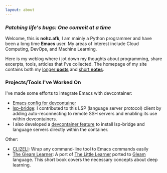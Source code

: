 ```yaml
---
layout: about
---
```


### _Patching life's bugs: One commit at a time_

Welcome, this is **nohz.afk**, I am mainly a Python programmer and have been a long time **Emacs** user. My areas of interest include Cloud Computing, DevOps, and Machine Learning.

Here is my weblog where i jot down my thoughts about programming, share excerpts, tools, articles that I've collected. The homepage of my site contains both my [longer **posts**](/posts) and [short **notes**](/notes/).


### Projects/Tools I've Worked On

I've made some efforts to integrate Emacs with devcontainer:

- [Emacs config for devcontainer](https://github.com/nohzafk/emacs-devcontainer)
- [lsp-bridge](https://github.com/manateelazycat/lsp-bridge): I contributed to this LSP (language server protocol) client by adding auto-reconnecting to remote SSH servers and enabling its use within devcontainers.
- I also developed a [devcontainer feature](https://github.com/nohzafk/devcontainer-feature-emacs-lsp-bridge) to install lsp-bridge and language servers directly within the container.

Other:

- [CLI2ELI](https://github.com/nohzafk/cli2eli): Wrap any command-line tool to Emacs commands easily
- [The Gleam Learner](https://github.com/nohzafk/the_gleam_learner): A port of [The Little Learner](https://www.thelittlelearner.com/#TheCode) ported to [Gleam](https://gleam.run/) language. This short book covers the necessary concepts about deep learning.
